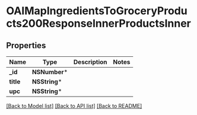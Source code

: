 # OAIMapIngredientsToGroceryProducts200ResponseInnerProductsInner

## Properties
Name | Type | Description | Notes
------------ | ------------- | ------------- | -------------
**_id** | **NSNumber*** |  | 
**title** | **NSString*** |  | 
**upc** | **NSString*** |  | 

[[Back to Model list]](../README.md#documentation-for-models) [[Back to API list]](../README.md#documentation-for-api-endpoints) [[Back to README]](../README.md)


